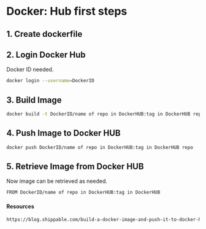 # Docker: Hub first steps
## 1. Create dockerfile
## 2. Login Docker Hub
Docker ID needed. 
```sh
docker login --username=DockerID
```
## 3. Build Image
```sh
docker build -t DockerID/name of repo in DockerHUB:tag in DockerHUB repo .
```
## 4. Push Image to Docker HUB
```sh
docker push DockerID/name of repo in DockerHUB:tag in DockerHUB repo
```
## 5. Retrieve Image from Docker HUB
Now image can be retrieved as needed.
```sh
FROM DockerID/name of repo in DockerHUB:tag in DockerHUB
```
#### Resources
```html
https://blog.shippable.com/build-a-docker-image-and-push-it-to-docker-hub
```
